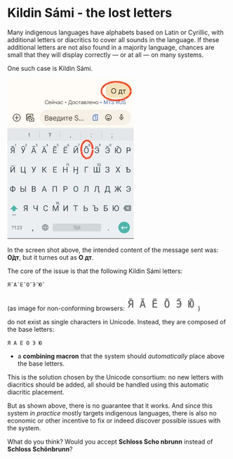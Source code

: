 # Kildin Sámi - the lost letters

Many indigenous languages have alphabets based on Latin or Cyrillic, with additional letters or diacritics to cover all sounds in the language. If these additional letters are not also found in a majority language, chances are small that they will display correctly — or at all — on many systems.

One such case is Kildin Sámi.

![Kildin Sámi screen shot](img/kildinsami-focus.jpg)

In the screen shot above, the intended content of the message sent was: **О̄дт**, but it turnes out as **О дт**.

The core of the issue is that the following Kildin Sámi letters:

```
Я̄ А̄ Е̄ О̄ Э̄ Ю̄
```
(as image for non-conforming browsers: ![Kilding Sámi letters](img/kildinsami-letters.png))

do not exist as single characters in Unicode. Instead, they are composed of the base letters:

```
Я А Е О Э Ю
```

+ a **combining macron** that the system should *automatically* place above the base letters.

This is the solution chosen by the Unicode consortium: no new letters with diacritics should be added, all should be handled using this automatic diacritic placement.

But as shown above, there is no guarantee that it works. And since this system *in practice* mostly targets indigenous languages, there is also no economic or other incentive to fix or indeed discover possible issues with the system.

What do you think? Would you accept **Schloss Scho nbrunn** instead of **Schloss Schönbrunn**?
